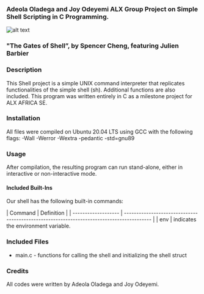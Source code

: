 ### Adeola Oladega and Joy Odeyemi ALX Group Project on Simple Shell Scripting in C Programming.

![alt text](https://s3.amazonaws.com/intranet-projects-files/holbertonschool-low_level_programming/235/shell.jpeg)
### "The Gates of Shell”, by Spencer Cheng, featuring Julien Barbier

### Description

This Shell project is a simple UNIX command interpreter that replicates functionalities of the simple shell (sh). Additional functions are also included. This program was written entirely in C as a milestone project for ALX AFRICA SE.

### Installation

All files were compiled on Ubuntu 20.04 LTS using GCC with the following flags: -Wall -Werror -Wextra -pedantic -std=gnu89

### Usage

After compilation, the resulting program can run stand-alone, either in interactive or non-interactive mode.

#### Included Built-Ins

Our shell has the following built-in commands:

| Command             | 
Definition                                                                                |
| ------------------- | ----------------------------------------------------------------------------------------- |
| env                 | indicates the environment variable.                


### Included Files

- main.c - functions for calling the shell and initializing the shell struct

### Credits

All codes were written by Adeola Oladega and Joy Odeyemi.